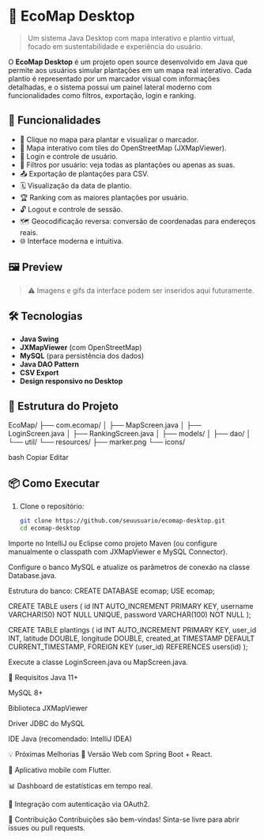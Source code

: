 # 🌱 EcoMap Desktop

> Um sistema Java Desktop com mapa interativo e plantio virtual, focado em sustentabilidade e experiência do usuário.

O **EcoMap Desktop** é um projeto open source desenvolvido em Java que permite aos usuários simular plantações em um mapa real interativo. Cada plantio é representado por um marcador visual com informações detalhadas, e o sistema possui um painel lateral moderno com funcionalidades como filtros, exportação, login e ranking.

## 🚀 Funcionalidades

- 📍 Clique no mapa para plantar e visualizar o marcador.
- 🧭 Mapa interativo com tiles do OpenStreetMap (JXMapViewer).
- 👤 Login e controle de usuário.
- 📑 Filtros por usuário: veja todas as plantações ou apenas as suas.
- 📤 Exportação de plantações para CSV.
- 🗓️ Visualização da data de plantio.
- 🏆 Ranking com as maiores plantações por usuário.
- 🔓 Logout e controle de sessão.
- 🗺️ Geocodificação reversa: conversão de coordenadas para endereços reais.
- 🌐 Interface moderna e intuitiva.

## 🖼️ Preview

> ⚠️ Imagens e gifs da interface podem ser inseridos aqui futuramente.

## 🛠️ Tecnologias

- **Java Swing**
- **JXMapViewer** (com OpenStreetMap)
- **MySQL** (para persistência dos dados)
- **Java DAO Pattern**
- **CSV Export**
- **Design responsivo no Desktop**

## 📂 Estrutura do Projeto

EcoMap/
├── com.ecomap/
│ ├── MapScreen.java
│ ├── LoginScreen.java
│ ├── RankingScreen.java
│ ├── models/
│ ├── dao/
│ └── util/
└── resources/
├── marker.png
└── icons/

bash
Copiar
Editar

## 📦 Como Executar

1. Clone o repositório:
   ```bash
   git clone https://github.com/seuusuario/ecomap-desktop.git
   cd ecomap-desktop
Importe no IntelliJ ou Eclipse como projeto Maven (ou configure manualmente o classpath com JXMapViewer e MySQL Connector).

Configure o banco MySQL e atualize os parâmetros de conexão na classe Database.java.

Estrutura do banco: 
CREATE DATABASE ecomap;
USE ecomap;

CREATE TABLE users (
    id INT AUTO_INCREMENT PRIMARY KEY,
    username VARCHAR(50) NOT NULL UNIQUE,
    password VARCHAR(100) NOT NULL
);

CREATE TABLE plantings (
    id INT AUTO_INCREMENT PRIMARY KEY,
    user_id INT,
    latitude DOUBLE,
    longitude DOUBLE,
    created_at TIMESTAMP DEFAULT CURRENT_TIMESTAMP,
    FOREIGN KEY (user_id) REFERENCES users(id)
);


Execute a classe LoginScreen.java ou MapScreen.java.

🧪 Requisitos
Java 11+

MySQL 8+

Biblioteca JXMapViewer

Driver JDBC do MySQL

IDE Java (recomendado: IntelliJ IDEA)

💡 Próximas Melhorias
📲 Versão Web com Spring Boot + React.

📱 Aplicativo mobile com Flutter.

📊 Dashboard de estatísticas em tempo real.

🔐 Integração com autenticação via OAuth2.

🤝 Contribuição
Contribuições são bem-vindas! Sinta-se livre para abrir issues ou pull requests.
